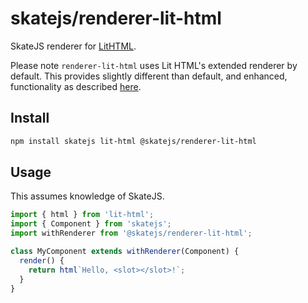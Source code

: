 # skatejs/renderer-lit-html

SkateJS renderer for [LitHTML](https://github.com/PolymerLabs/lit-html).

Please note `renderer-lit-html` uses Lit HTML's extended renderer by default. This provides slightly different
than default, and enhanced, functionality as described
[here](https://github.com/PolymerLabs/lit-html/blob/master/src/lib/lit-extended.ts#L25).

## Install

```sh
npm install skatejs lit-html @skatejs/renderer-lit-html
```

## Usage

This assumes knowledge of SkateJS.

```js
import { html } from 'lit-html';
import { Component } from 'skatejs';
import withRenderer from '@skatejs/renderer-lit-html';

class MyComponent extends withRenderer(Component) {
  render() {
    return html`Hello, <slot></slot>!`;
  }
}
```
